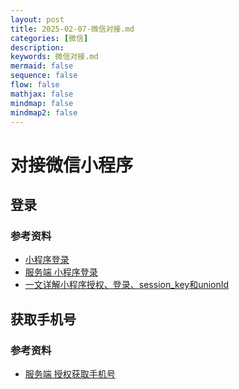 ```yaml
---
layout: post
title: 2025-02-07-微信对接.md
categories: [微信]
description: 
keywords: 微信对接.md
mermaid: false
sequence: false
flow: false
mathjax: false
mindmap: false
mindmap2: false
---
```

# 对接微信小程序

## 登录

### 参考资料

- [小程序登录](https://developers.weixin.qq.com/miniprogram/dev/framework/open-ability/login.html)
- [服务端 小程序登录](https://developers.weixin.qq.com/miniprogram/dev/OpenApiDoc/user-login/code2Session.html)
- [一文详解小程序授权、登录、session_key和unionId](https://cloud.tencent.com/developer/article/1766827)



## 获取手机号

### 参考资料

- [服务端 授权获取手机号](https://developers.weixin.qq.com/miniprogram/dev/OpenApiDoc/user-info/phone-number/getPhoneNumber.html)


